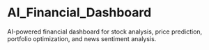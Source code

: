 # AI_Financial_Dashboard
AI-powered financial dashboard for stock analysis, price prediction, portfolio optimization, and news sentiment analysis.
